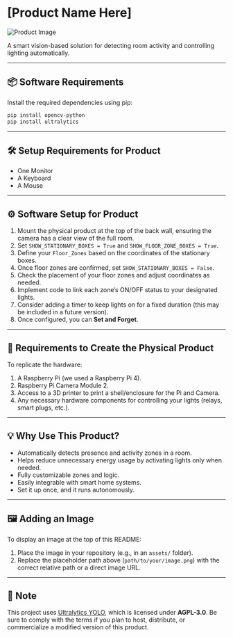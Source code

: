 # [Product Name Here]

![Product Image](path/to/your/image.png)

A smart vision-based solution for detecting room activity and controlling lighting automatically.

---

## 📦 Software Requirements

Install the required dependencies using pip:

```bash
pip install opencv-python
pip install ultralytics
```

---

## 🛠️ Setup Requirements for Product

- One Monitor  
- A Keyboard  
- A Mouse  

---

## ⚙️ Software Setup for Product

1. Mount the physical product at the top of the back wall, ensuring the camera has a clear view of the full room.
2. Set `SHOW_STATIONARY_BOXES = True` and `SHOW_FLOOR_ZONE_BOXES = True`.
3. Define your `Floor_Zones` based on the coordinates of the stationary boxes.
4. Once floor zones are confirmed, set `SHOW_STATIONARY_BOXES = False`.
5. Check the placement of your floor zones and adjust coordinates as needed.
6. Implement code to link each zone’s ON/OFF status to your designated lights.
7. Consider adding a timer to keep lights on for a fixed duration (this may be included in a future version).
8. Once configured, you can **Set and Forget**.

---

## 🔩 Requirements to Create the Physical Product

To replicate the hardware:

1. A Raspberry Pi (we used a Raspberry Pi 4).
2. Raspberry Pi Camera Module 2.
3. Access to a 3D printer to print a shell/enclosure for the Pi and Camera.
4. Any necessary hardware components for controlling your lights (relays, smart plugs, etc.).

---

## 💡 Why Use This Product?

- Automatically detects presence and activity zones in a room.
- Helps reduce unnecessary energy usage by activating lights only when needed.
- Fully customizable zones and logic.
- Easily integrable with smart home systems.
- Set it up once, and it runs autonomously.

---

## 🖼️ Adding an Image

To display an image at the top of this README:
1. Place the image in your repository (e.g., in an `assets/` folder).
2. Replace the placeholder path above (`path/to/your/image.png`) with the correct relative path or a direct image URL.

---

## 📌 Note

This project uses [Ultralytics YOLO](https://github.com/ultralytics/ultralytics), which is licensed under **AGPL-3.0**. Be sure to comply with the terms if you plan to host, distribute, or commercialize a modified version of this product.
